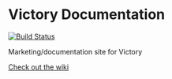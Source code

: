 Victory Documentation
======================

[![Build Status](https://travis-ci.com/FormidableLabs/victory-docs.svg?branch=master)](https://travis-ci.com/FormidableLabs/victory-docs)

Marketing/documentation site for Victory

[Check out the wiki](https://github.com/FormidableLabs/formidable-landers/wiki)
